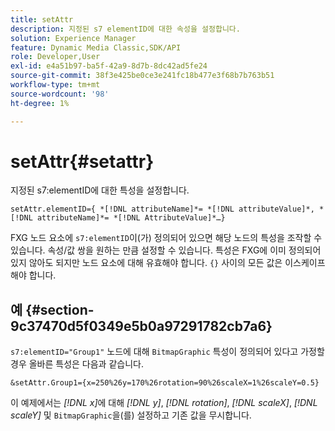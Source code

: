 ```yaml
---
title: setAttr
description: 지정된 s7 elementID에 대한 속성을 설정합니다.
solution: Experience Manager
feature: Dynamic Media Classic,SDK/API
role: Developer,User
exl-id: e4a51b97-ba5f-42a9-8d7b-8dc42ad5fe24
source-git-commit: 38f3e425be0ce3e241fc18b477e3f68b7b763b51
workflow-type: tm+mt
source-wordcount: '98'
ht-degree: 1%

---
```


# setAttr{#setattr}

지정된 s7:elementID에 대한 특성을 설정합니다.

`setAttr.elementID={ *[!DNL attributeName]*= *[!DNL attributeValue]*, *[!DNL attributeName]*= *[!DNL AttributeValue]*…}`

FXG 노드 요소에 `s7:elementID`이(가) 정의되어 있으면 해당 노드의 특성을 조작할 수 있습니다. 속성/값 쌍을 원하는 만큼 설정할 수 있습니다. 특성은 FXG에 이미 정의되어 있지 않아도 되지만 노드 요소에 대해 유효해야 합니다. `{}` 사이의 모든 값은 이스케이프해야 합니다.

## 예 {#section-9c37470d5f0349e5b0a97291782cb7a6}

`s7:elementID="Group1"` 노드에 대해 `BitmapGraphic` 특성이 정의되어 있다고 가정할 경우 올바른 특성은 다음과 같습니다.

`&setAttr.Group1={x=250%26y=170%26rotation=90%26scaleX=1%26scaleY=0.5}`

이 예제에서는 *[!DNL x]*&#x200B;에 대해 *[!DNL y]*, *[!DNL rotation]*, *[!DNL scaleX]*, *[!DNL scaleY]* 및 `BitmapGraphic`을(를) 설정하고 기존 값을 무시합니다.
